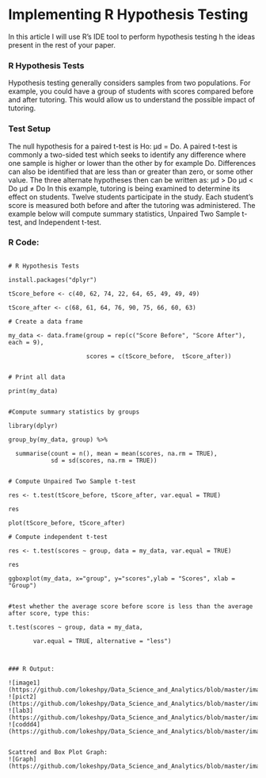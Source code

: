 # Implementing R Hypothesis Testing
In this article I will use R’s IDE tool to perform hypothesis testing h the ideas present in the rest of your paper.
### R Hypothesis Tests
Hypothesis testing generally considers samples from two populations. For example, you could have a group of students with scores compared before and after tutoring. This would allow us to understand the possible impact of tutoring.
### Test Setup
The null hypothesis for a paired t-test is Ho: μd = Do.
A paired t-test is commonly a two-sided test which seeks to identify any difference where one sample is higher or lower than the other by for example Do. Differences can also be identified that are less than or greater than zero, or some other value. The three alternate hypotheses then can be written as:
μd > Do
μd < Do
μd ≠ Do
In this example, tutoring is being examined to determine its effect on students. Twelve students participate in the study. Each student’s score is measured both before and after the tutoring was administered. The example below will compute summary statistics, Unpaired Two Sample t-test, and Independent t-test.

### R Code:
```

# R Hypothesis Tests

install.packages("dplyr")

tScore_before <- c(40, 62, 74, 22, 64, 65, 49, 49, 49)

tScore_after <- c(68, 61, 64, 76, 90, 75, 66, 60, 63)

# Create a data frame

my_data <- data.frame(group = rep(c("Score Before", "Score After"), each = 9),
                      
                      scores = c(tScore_before,  tScore_after))


# Print all data

print(my_data)


#Compute summary statistics by groups

library(dplyr)

group_by(my_data, group) %>%
  
  summarise(count = n(), mean = mean(scores, na.rm = TRUE),
            sd = sd(scores, na.rm = TRUE))


# Compute Unpaired Two Sample t-test

res <- t.test(tScore_before, tScore_after, var.equal = TRUE)

res

plot(tScore_before, tScore_after)

# Compute independent t-test

res <- t.test(scores ~ group, data = my_data, var.equal = TRUE)

res

ggboxplot(my_data, x="group", y="scores",ylab = "Scores", xlab = "Group")


#test whether the average score before score is less than the average after score, type this:

t.test(scores ~ group, data = my_data,
       
       var.equal = TRUE, alternative = "less")



### R Output:
 
![image1](https://github.com/lokeshpy/Data_Science_and_Analytics/blob/master/images/image13.JPG)
![pict2](https://github.com/lokeshpy/Data_Science_and_Analytics/blob/master/images/image14.JPG)
![lab3](https://github.com/lokeshpy/Data_Science_and_Analytics/blob/master/images/image15.JPG)
![coddd4](https://github.com/lokeshpy/Data_Science_and_Analytics/blob/master/images/image16.JPG)

 
Scattred and Box Plot Graph:
![Graph](https://github.com/lokeshpy/Data_Science_and_Analytics/blob/master/images/image17.JPG) 

